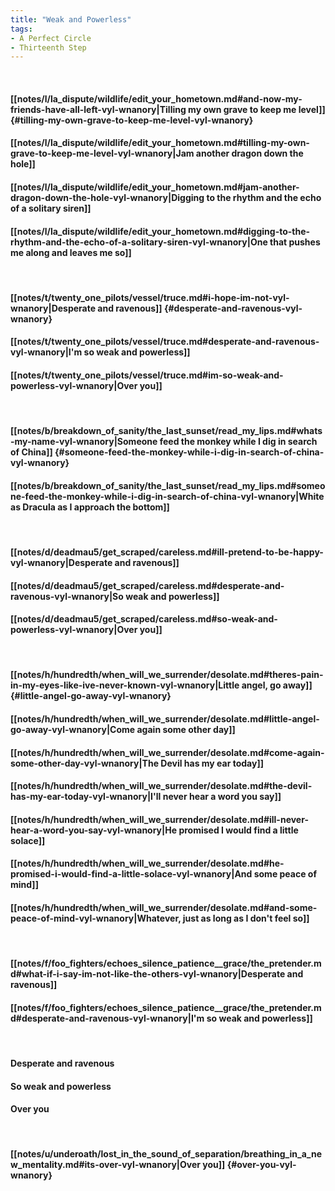 ```yaml
---
title: "Weak and Powerless"
tags:
- A Perfect Circle
- Thirteenth Step
---
```

&nbsp;
#### [[notes/l/la_dispute/wildlife/edit_your_hometown.md#and-now-my-friends-have-all-left-vyl-wnanory|Tilling my own grave to keep me level]] {#tilling-my-own-grave-to-keep-me-level-vyl-wnanory}
#### [[notes/l/la_dispute/wildlife/edit_your_hometown.md#tilling-my-own-grave-to-keep-me-level-vyl-wnanory|Jam another dragon down the hole]]
#### [[notes/l/la_dispute/wildlife/edit_your_hometown.md#jam-another-dragon-down-the-hole-vyl-wnanory|Digging to the rhythm and the echo of a solitary siren]]
#### [[notes/l/la_dispute/wildlife/edit_your_hometown.md#digging-to-the-rhythm-and-the-echo-of-a-solitary-siren-vyl-wnanory|One that pushes me along and leaves me so]]
&nbsp;
#### [[notes/t/twenty_one_pilots/vessel/truce.md#i-hope-im-not-vyl-wnanory|Desperate and ravenous]] {#desperate-and-ravenous-vyl-wnanory}
#### [[notes/t/twenty_one_pilots/vessel/truce.md#desperate-and-ravenous-vyl-wnanory|I'm so weak and powerless]]
#### [[notes/t/twenty_one_pilots/vessel/truce.md#im-so-weak-and-powerless-vyl-wnanory|Over you]]
&nbsp;
#### [[notes/b/breakdown_of_sanity/the_last_sunset/read_my_lips.md#whats-my-name-vyl-wnanory|Someone feed the monkey while I dig in search of China]] {#someone-feed-the-monkey-while-i-dig-in-search-of-china-vyl-wnanory}
#### [[notes/b/breakdown_of_sanity/the_last_sunset/read_my_lips.md#someone-feed-the-monkey-while-i-dig-in-search-of-china-vyl-wnanory|White as Dracula as I approach the bottom]]
&nbsp;
#### [[notes/d/deadmau5/get_scraped/careless.md#ill-pretend-to-be-happy-vyl-wnanory|Desperate and ravenous]]
#### [[notes/d/deadmau5/get_scraped/careless.md#desperate-and-ravenous-vyl-wnanory|So weak and powerless]]
#### [[notes/d/deadmau5/get_scraped/careless.md#so-weak-and-powerless-vyl-wnanory|Over you]]
&nbsp;
#### [[notes/h/hundredth/when_will_we_surrender/desolate.md#theres-pain-in-my-eyes-like-ive-never-known-vyl-wnanory|Little angel, go away]] {#little-angel-go-away-vyl-wnanory}
#### [[notes/h/hundredth/when_will_we_surrender/desolate.md#little-angel-go-away-vyl-wnanory|Come again some other day]]
#### [[notes/h/hundredth/when_will_we_surrender/desolate.md#come-again-some-other-day-vyl-wnanory|The Devil has my ear today]]
#### [[notes/h/hundredth/when_will_we_surrender/desolate.md#the-devil-has-my-ear-today-vyl-wnanory|I'll never hear a word you say]]
#### [[notes/h/hundredth/when_will_we_surrender/desolate.md#ill-never-hear-a-word-you-say-vyl-wnanory|He promised I would find a little solace]]
#### [[notes/h/hundredth/when_will_we_surrender/desolate.md#he-promised-i-would-find-a-little-solace-vyl-wnanory|And some peace of mind]]
#### [[notes/h/hundredth/when_will_we_surrender/desolate.md#and-some-peace-of-mind-vyl-wnanory|Whatever, just as long as I don't feel so]]
&nbsp;
#### [[notes/f/foo_fighters/echoes_silence_patience__grace/the_pretender.md#what-if-i-say-im-not-like-the-others-vyl-wnanory|Desperate and ravenous]]
#### [[notes/f/foo_fighters/echoes_silence_patience__grace/the_pretender.md#desperate-and-ravenous-vyl-wnanory|I'm so weak and powerless]]
&nbsp;
#### Desperate and ravenous
#### So weak and powerless
#### Over you
&nbsp;
#### [[notes/u/underoath/lost_in_the_sound_of_separation/breathing_in_a_new_mentality.md#its-over-vyl-wnanory|Over you]] {#over-you-vyl-wnanory}
